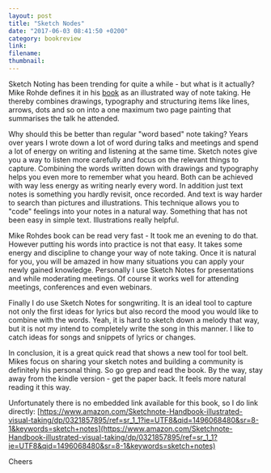 ```yaml
---
layout: post
title: "Sketch Nodes"
date: "2017-06-03 08:41:50 +0200"
category: bookreview
link:
filename:
thumbnail:
---
```

Sketch Noting has been trending for quite a while - but what is it actually?
Mike Rohde defines it in his [book](https://www.amazon.com/Sketchnote-Handbook-illustrated-visual-taking/dp/0321857895/ref=sr_1_1?ie=UTF8&qid=1496068480&sr=8-1&keywords=sketch+notes) as an illustrated way of note taking. He
thereby combines drawings, typography and structuring items like lines,
arrows, dots and so on into a one maximum two page painting that summarises the
talk he attended.


Why should this be better than regular "word based" note taking? Years over
years I wrote down a lot of word during talks and meetings and spend a lot
of energy on writing and listening at the same time. Sketch notes give you
a way to listen more carefully and focus on the relevant things to 
capture. Combining the words written down with drawings and typography 
helps you even more to remember what you heard. Both can be achieved with
way less energy as writing nearly every word. In addition just text notes
is something you hardly revisit, once recorded. And text is way harder
to search than pictures and illustrations. This technique allows you
to "code" feelings into your notes in a natural way. Something that has
not been easy in simple text. Illustrations really helpful.


Mike Rohdes book can be read very fast - It took me an evening to do that.
However putting his words into practice is not that easy. It takes some
energy and discipline to change your way of note taking. Once it is 
natural for you, you will be amazed in how many situations you can
apply your newly gained knowledge. Personally I use Sketch Notes for 
presentations and while moderating meetings. Of course it works well for
attending meetings, conferences and even webinars.


Finally I do use Sketch Notes for songwriting. It is an ideal tool to 
capture not only the first ideas for lyrics but also record the mood you
would like to combine with the words. Yeah, it is hard to sketch down a
melody that way, but it is not my intend to completely write the song in
this manner. I like to catch ideas for songs and snippets of lyrics or
changes.

In conclusion, it is a great quick read that shows a new tool for tool belt.
Mikes focus on sharing your sketch notes and building a community is 
definitely his personal thing. So go grep and read the book. By the way,
stay away from the kindle version - get the paper back. It feels more
natural reading it this way.

Unfortunately there is no embedded link available for this book, so I do
link directly: 
[https://www.amazon.com/Sketchnote-Handbook-illustrated-visual-taking/dp/0321857895/ref=sr_1_1?ie=UTF8&qid=1496068480&sr=8-1&keywords=sketch+notes](https://www.amazon.com/Sketchnote-Handbook-illustrated-visual-taking/dp/0321857895/ref=sr_1_1?ie=UTF8&qid=1496068480&sr=8-1&keywords=sketch+notes)


Cheers
